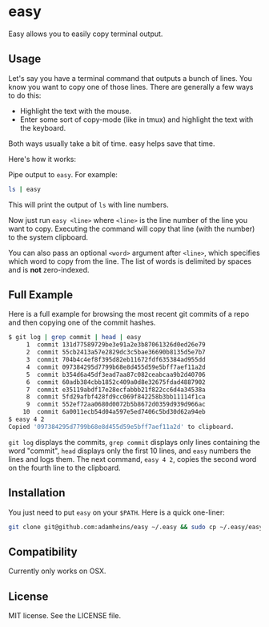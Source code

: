 # easy
Easy allows you to easily copy terminal output.

## Usage
Let's say you have a terminal command that outputs a bunch of lines. You know
you want to copy one of those lines. There are generally a few ways to do this:
* Highlight the text with the mouse.
* Enter some sort of copy-mode (like in tmux) and highlight the text with the
  keyboard.

Both ways usually take a bit of time. easy helps save that time.

Here's how it works:

Pipe output to `easy`. For example:
```bash
ls | easy
```
This will print the output of `ls` with line numbers.

Now just run `easy <line>` where `<line>` is the line number of the line you
want to copy. Executing the command will copy that line (with the number) to
the system clipboard.

You can also pass an optional `<word>` argument after `<line>`, which specifies
which word to copy from the line. The list of words is delimited by spaces and
is __not__ zero-indexed.

## Full Example
Here is a full example for browsing the most recent git commits of a repo and
then copying one of the commit hashes.
```bash
$ git log | grep commit | head | easy
     1  commit 131d77589729be3e91a2e3b87061326d0ed26e79
     2  commit 55cb2413a57e2829dc3c5bae36690b8135d5e7b7
     3  commit 704b4c4ef8f395d82eb11672fdf635384ad955dd
     4  commit 097384295d7799b68e8d455d59e5bff7aef11a2d
     5  commit b354d6a45df3ead7aa87c082ceabcaa9b2d40706
     6  commit 60adb384cbb1852c409a0d8e32675fdad4887902
     7  commit e35119abdf17e28ecfabbb21f822cc6d4a34538a
     8  commit 5fd29afbf428fd9cc069f842258b3bb11114f1ca
     9  commit 552ef72aa0680d0072b5b8672d0359d939d966ac
    10  commit 6a0011ecb54d04a597e5ed7406c5bd30d62a94eb
$ easy 4 2
Copied '097384295d7799b68e8d455d59e5bff7aef11a2d' to clipboard.
```

`git log` displays the commits, `grep commit` displays only lines containing
the word "commit", `head` displays only the first 10 lines, and `easy` numbers
the lines and logs them. The next command, `easy 4 2`, copies the second word
on the fourth line to the clipboard.

## Installation
You just need to put `easy` on your `$PATH`. Here is a quick one-liner:
```bash
git clone git@github.com:adamheins/easy ~/.easy && sudo cp ~/.easy/easy /usr/local/bin
```

## Compatibility
Currently only works on OSX.

## License
MIT license. See the LICENSE file.
